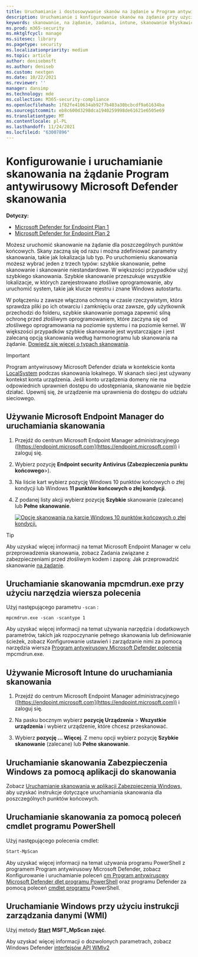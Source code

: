 ```yaml
---
title: Uruchamianie i dostosowywanie skanów na żądanie w Program antywirusowy Microsoft Defender
description: Uruchamianie i konfigurowanie skanów na żądanie przy użyciu programu PowerShell, Windows Management Instrumentation lub indywidualnie na punktach końcowych za pomocą Zabezpieczenia Windows programu
keywords: skanowanie, na żądanie, zadania, intune, skanowanie błyskawiczne
ms.prod: m365-security
ms.mktglfcycl: manage
ms.sitesec: library
ms.pagetype: security
ms.localizationpriority: medium
ms.topic: article
author: denisebmsft
ms.author: deniseb
ms.custom: nextgen
ms.date: 10/22/2021
ms.reviewer: ''
manager: dansimp
ms.technology: mde
ms.collection: M365-security-compliance
ms.openlocfilehash: 1f82fe410634ab92f7b403a30bcbcdf9a61634ba
ms.sourcegitcommit: eb8c600d3298dca1940259998de61621e6505e69
ms.translationtype: MT
ms.contentlocale: pl-PL
ms.lasthandoff: 11/24/2021
ms.locfileid: "63007896"
---
```

# <a name="configure-and-run-on-demand-microsoft-defender-antivirus-scans"></a>Konfigurowanie i uruchamianie skanowania na żądanie Program antywirusowy Microsoft Defender skanowania

**Dotyczy:**
- [Microsoft Defender for Endpoint Plan 1](https://go.microsoft.com/fwlink/?linkid=2154037)
- [Microsoft Defender for Endpoint Plan 2](https://go.microsoft.com/fwlink/?linkid=2154037)

Możesz uruchomić skanowanie na żądanie dla poszczególnych punktów końcowych. Skany zaczną się od razu i można zdefiniować parametry skanowania, takie jak lokalizacja lub typ. Po uruchomieniu skanowania możesz wybrać jeden z trzech typów: szybkie skanowanie, pełne skanowanie i skanowanie niestandardowe. W większości przypadków użyj szybkiego skanowania. Szybkie skanowanie przeszukuje wszystkie lokalizacje, w których zarejestrowano złośliwe oprogramowanie, aby uruchomić system, takie jak klucze rejestru i znane Windows autostartu.

W połączeniu z zawsze włączona ochroną w czasie rzeczywistym, która sprawdza pliki po ich otwarciu i zamknięciu oraz zawsze, gdy użytkownik przechodzi do folderu, szybkie skanowanie pomaga zapewnić silną ochronę przed złośliwym oprogramowaniem, które zaczyna się od złośliwego oprogramowania na poziomie systemu i na poziomie kernel. W większości przypadków szybkie skanowanie jest wystarczające i jest zalecaną opcją skanowania według harmonogramu lub skanowania na żądanie. [Dowiedz się więcej o typach skanowania](schedule-antivirus-scans.md#quick-scan-full-scan-and-custom-scan).

> [!IMPORTANT]
> Program antywirusowy Microsoft Defender działa w kontekście konta [LocalSystem](/windows/win32/services/localsystem-account) podczas skanowania lokalnego. W skanach sieci jest używany kontekst konta urządzenia. Jeśli konto urządzenia domeny nie ma odpowiednich uprawnień dostępu do udostępniania, skanowanie nie będzie działać. Upewnij się, że urządzenie ma uprawnienia do dostępu do udziału sieciowego.

## <a name="use-microsoft-endpoint-manager-to-run-a-scan"></a>Używanie Microsoft Endpoint Manager do uruchamiania skanowania

1. Przejdź do centrum Microsoft Endpoint Manager administracyjnego ([https://endpoint.microsoft.com](https://endpoint.microsoft.com)) i zaloguj się.

2. Wybierz pozycję **Endpoint security Antivirus (Zabezpieczenia punktu końcowego**\>).

3. Na liście kart wybierz pozycję Windows 10 punktów  końcowych o złej kondycji lub Windows **11 punktów końcowych o złej kondycji**.

4. Z podanej listy akcji wybierz pozycję **Szybkie** skanowanie (zalecane) lub **Pełne skanowanie**.

   [![Opcje skanowania na karcie Windows 10 punktów końcowych o złej kondycji.](images/mem-antivirus-scan-on-demand.png)](images/mem-antivirus-scan-on-demand.png#lightbox)

> [!TIP]
> Aby uzyskać więcej informacji na temat Microsoft Endpoint Manager w celu przeprowadzenia skanowania, zobacz Zadania związane z zabezpieczeniami przed złośliwym kodem i zaporą: Jak przeprowadzić skanowanie [na żądanie](/configmgr/protect/deploy-use/endpoint-antimalware-firewall#how-to-perform-an-on-demand-scan-of-computers).

## <a name="use-the-mpcmdrunexe-command-line-utility-to-run-a-scan"></a>Uruchamianie skanowania mpcmdrun.exe przy użyciu narzędzia wiersza polecenia

Użyj następującego parametru `-scan` :

```console
mpcmdrun.exe -scan -scantype 1
```

Aby uzyskać więcej informacji na temat używania narzędzia i dodatkowych parametrów, takich jak rozpoczynanie pełnego skanowania lub definiowanie ścieżek, zobacz Konfigurowanie ustawień i zarządzanie nimi za pomocą narzędzia wiersza [Program antywirusowy Microsoft Defender polecenia](command-line-arguments-microsoft-defender-antivirus.md) mpcmdrun.exe.

## <a name="use-microsoft-intune-to-run-a-scan"></a>Używanie Microsoft Intune do uruchamiania skanowania

1. Przejdź do centrum Microsoft Endpoint Manager administracyjnego ([https://endpoint.microsoft.com](https://endpoint.microsoft.com)) i zaloguj się.

2. Na pasku bocznym wybierz **pozycję Urządzenia** \> **Wszystkie urządzenia** i wybierz urządzenie, które chcesz przeskanować.

3. Wybierz **pozycję ... Więcej**. Z menu opcji wybierz pozycję **Szybkie skanowanie** (zalecane) lub **Pełne skanowanie**.

## <a name="use-the-windows-security-app-to-run-a-scan"></a>Uruchamianie skanowania Zabezpieczenia Windows za pomocą aplikacji do skanowania

Zobacz [Uruchamianie skanowania w aplikacji Zabezpieczenia Windows,](microsoft-defender-security-center-antivirus.md) aby uzyskać instrukcje dotyczące uruchamiania skanowania dla poszczególnych punktów końcowych.

## <a name="use-powershell-cmdlets-to-run-a-scan"></a>Uruchamianie skanowania za pomocą poleceń cmdlet programu PowerShell

Użyj następującego polecenia cmdlet:

```PowerShell
Start-MpScan
```

Aby uzyskać więcej informacji na temat używania programu PowerShell z programem Program antywirusowy Microsoft Defender, zobacz Konfigurowanie i uruchamianie poleceń [cm Program antywirusowy Microsoft Defender dlet programu PowerShell](use-powershell-cmdlets-microsoft-defender-antivirus.md) oraz programu Defender za pomocą poleceń [cmdlet programu](/powershell/module/defender/) PowerShell.

## <a name="use-windows-management-instruction-wmi-to-run-a-scan"></a>Uruchamianie Windows przy użyciu instrukcji zarządzania danymi (WMI)

Użyj metody [**Start**](/previous-versions/windows/desktop/defender/start-msft-mpscan) **MSFT_MpScan zajęć**.

Aby uzyskać więcej informacji o dozwolonych parametrach, zobacz Windows Defender [interfejsów API WMIv2](/previous-versions/windows/desktop/defender/windows-defender-wmiv2-apis-portal)
